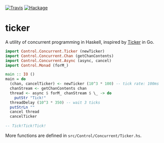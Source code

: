 [![Travis](https://img.shields.io/travis/syocy/ticker-hs.svg)](https://travis-ci.org/syocy/ticker-hs)
[![Hackage](https://img.shields.io/hackage/v/ticker.svg)](https://hackage.haskell.org/package/ticker)

# ticker

A utility of concurrent programming in Haskell, inspired by [Ticker](https://golang.org/pkg/time/#Ticker) in Go.


```haskell
import Control.Concurrent.Ticker (newTicker)
import Control.Concurrent.Chan (getChanContents)
import Control.Concurrent.Async (async, cancel)
import Control.Monad (forM_)

main :: IO ()
main = do
  (chan, cancelTicker) <- newTicker (10^3 * 100) -- tick rate: 100ms
  chanStream <- getChanContents chan
  thread <- async $ forM_ chanStream $ \_ -> do
    putStr "Tick!"
  threadDelay (10^3 * 350) -- wait 3 ticks
  putStrLn ""
  cancel thread
  cancelTicker
  
-- Tick!Tick!Tick!
```

More functions are defined in `src/Control/Concurrent/Ticker.hs`.
